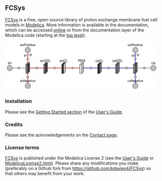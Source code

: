 FCSys
-----

[FCSys] is a free, open-source library of proton exchange membrane fuel cell
models in [Modelica](https://www.modelica.org/).  More information is available
in the documentation, which can be accessed
[online](http://kdavies4.github.com/FCSys) or from the documentation layer of
the Modelica code (starting at the [top level](FCSys/package.mo)).

![Diagram of the fuel cell model](FCSys/Resources/Documentation/FCSys.Assemblies.Cells.CellD.png)

### Installation

Please see the
[Getting Started section](http://kdavies4.github.io/FCSys/FCSys_UsersGuide.html#FCSys.UsersGuide.GettingStarted)
of the
[User's Guide](http://kdavies4.github.com/FCSys/FCSys_UsersGuide.html).

### Credits

Please see the acknowledgements on the
[Contact page](http://kdavies4.github.io/FCSys/FCSys_UsersGuide.html#FCSys.UsersGuide.Contact).

### License terms

[FCSys] is published under the Modelica License 2 (see the
[User's Guide](http://kdavies4.github.com/FCSys/FCSys_UsersGuide.html#FCSys.UsersGuide.ModelicaLicense2)
or
[ModelicaLicense2.html](FCSys/Resources/Documentation/ModelicaLicense2.html)).
Please share any modifications you make (preferably on a Github fork from
https://github.com/kdavies4/FCSys) so that others may benefit from your work.

[FCSys]: http://kdavies4.github.io/FCSys/
